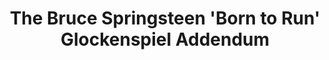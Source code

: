 ---
ee_id_thing: '5'
site: '1'
type: '2'
inv_num: 2006-008
add_credit:
url: 2006-008-the-bruce-springsteen-born-to-run-glockenspiel-addendum
title: The Bruce Springsteen 'Born to Run' Glockenspiel Addendum
year: '2009'
display_year: '2006'
medium: Performance for solo glockenspiel and optional electronics
dims:
pitch: "​Live performances of The Bruce Springsteen Glockenspiel Addendum."
ps: 'Above: performance of the complete 43 minute The Bruce Springsteen Born to Run
  Glockenspiel Addendum @ Light Industry in Brooklyn'
live_url:
youtube: https://www.youtube.com/playlist?list=PLIVciZ6unaZT0iTIRgMD397O33Mgueva5
related_code:
imgs: glockenspiel-2006-008-light-industry-performance-view-1-database-DC.jpg
subheading: "(Performance)"
download:
commission:
related:
layout: things-i-made
---